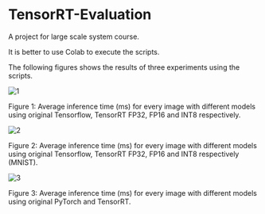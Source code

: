 # TensorRT-Evaluation
A project for large scale system course.

It is better to use Colab to execute the scripts.

The following figures shows the results of three experiments using the scripts.

![1](/Users/CenaHuang/Documents/GitHub/TensorRT-Evaluation/1.png)

Figure 1: Average inference time (ms) for every image with different models using original Tensorflow, TensorRT FP32, FP16 and INT8 respectively.

![2](/Users/CenaHuang/Documents/GitHub/TensorRT-Evaluation/2.png)

Figure 2: Average inference time (ms) for every image with different models using original Tensorflow, TensorRT FP32, FP16 and INT8 respectively (MNIST).

![3](/Users/CenaHuang/Documents/GitHub/TensorRT-Evaluation/3.png)

Figure 3: Average inference time (ms) for every image with different models using original PyTorch and TensorRT.